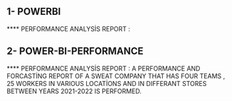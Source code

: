 ## 1- POWERBI  
**** PERFORMANCE ANALYSİS  REPORT :
     



## 2- POWER-BI-PERFORMANCE  
**** PERFORMANCE ANALYSİS  REPORT :
     A PERFORMANCE  AND FORCASTİNG REPORT OF A  SWEAT  COMPANY  THAT  HAS FOUR TEAMS , 25 WORKERS IN VARIOUS LOCATİONS  AND  IN DIFFERANT STORES 
  BETWEEN YEARS 2021-2022 IS PERFORMED.
  

  
  
  
